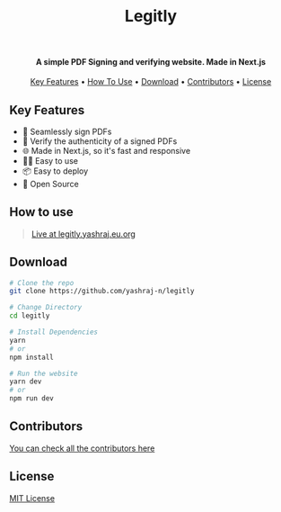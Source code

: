 <h1 align="center">
  <br>

  <br>
  Legitly
  <br>
</h1>
<br>
<h4 align="center"> A simple PDF Signing and verifying website. Made in Next.js</h4>

<p align="center">
  <a href="#key-features">Key Features</a> •
  <a href="#how-to-use">How To Use</a> •
  <a href="#download">Download</a> •
  <a href="#contributors">Contributors</a> •
  <a href="#license">License</a>
</p>

## Key Features

<!-- Write key features using emojis -->
- 📝 Seamlessly sign PDFs
- 📜 Verify the authenticity of a signed PDFs
- 🌐 Made in Next.js, so it's fast and responsive
- 👨‍🦳 Easy to use
- 📦 Easy to deploy
- 🎉 Open Source

## How to use

> [Live at legitly.yashraj.eu.org](https://legitly.vercel.app/)

## Download

```bash
# Clone the repo
git clone https://github.com/yashraj-n/legitly

# Change Directory
cd legitly

# Install Dependencies
yarn
# or
npm install

# Run the website
yarn dev
# or
npm run dev
```

## Contributors

[You can check all the contributors here](https://github.com/yashraj-n/legitly/graphs/contributors)

## License

[MIT License](https://choosealicense.com/licenses/mit/)


